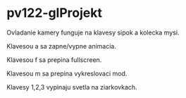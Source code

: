 # pv122-glProjekt

Ovladanie kamery funguje na klavesy sipok a kolecka mysi.

Klavesou a sa zapne/vypne animacia.

Klavesou f sa prepina fullscreen.

Klavesou m sa prepina vykreslovaci mod.

Klavesy 1,2,3 vypinaju svetla na ziarkovkach.
